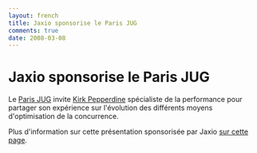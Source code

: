 ```yaml
---
layout: french
title: Jaxio sponsorise le Paris JUG 
comments: true
date: 2008-03-08
---
```

# Jaxio sponsorise le Paris JUG

Le <a href="http://www.parisjug.org/">Paris JUG</a> invite <a href="http://kirk.blog-city.com/">Kirk Pepperdine</a> spécialiste de la performance pour partager son expérience sur l'évolution des différents moyens d'optimisation de la concurrence.

Plus d'information sur cette présentation sponsorisée par Jaxio <a href="http://www.parisjug.org/meetings/20080408/presentation.html">sur cette page</a>.
